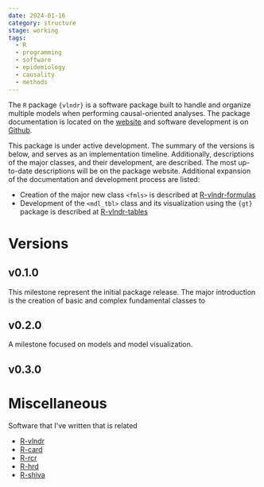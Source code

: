 ```yaml
---
date: 2024-01-16
category: structure
stage: working
tags:
  - R 
  - programming 
  - software
  - epidemiology 
  - causality
  - methods 
---
```


The `R` package `{vlndr}` is a software package built to handle and organize multiple models when performing causal-oriented analyses.  The package documentation is located on the [website](https://asshah4.github.io/vlndr) and software development is on [Github](https://github.com/asshah4/vlndr).

This package is under active development. 
The summary of the versions is below, and serves as an implementation timeline. 
Additionally, descriptions of the major classes, and their development, are described. 
The most up-to-date descriptions will be on the package website.
Additional expansion of the documentation and development process are listed:

- Creation of the major new class `<fmls>` is described at [R-vlndr-formulas](../../permanent/R-vlndr-formulas.md)
- Development of the `<mdl_tbl>` class and its visualization using the `{gt}` package is described at [R-vlndr-tables](../../permanent/R-vlndr-tables.md)

# Versions

## v0.1.0

This milestone represent the initial package release. 
The major introduction is the creation of basic and complex fundamental classes to 

## v0.2.0

A milestone focused on models and model visualization.

## v0.3.0

# Miscellaneous

Software that I've written that is related

- [R-vlndr](R-vlndr.md)
- [R-card](R-card.md)
- [R-rcr](R-rcr.md)
- [R-hrd](R-hrd.md)
- [R-shiva](R-shiva.md)

